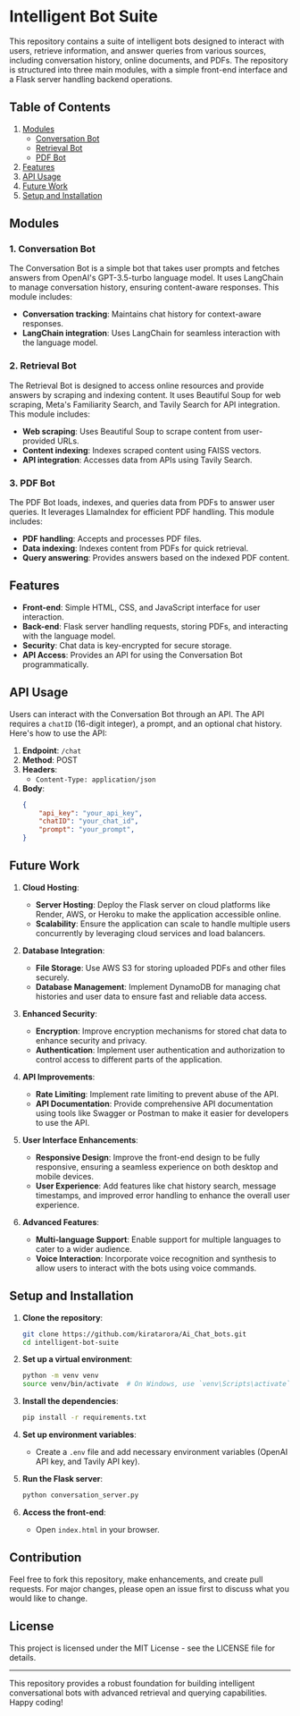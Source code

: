 # Intelligent Bot Suite

This repository contains a suite of intelligent bots designed to interact with users, retrieve information, and answer queries from various sources, including conversation history, online documents, and PDFs. The repository is structured into three main modules, with a simple front-end interface and a Flask server handling backend operations.

## Table of Contents

1. [Modules](#modules)
    - [Conversation Bot](#conversation-bot)
    - [Retrieval Bot](#retrieval-bot)
    - [PDF Bot](#pdf-bot)
2. [Features](#features)
3. [API Usage](#api-usage)
4. [Future Work](#future-work)
5. [Setup and Installation](#setup-and-installation)

## Modules

### 1. Conversation Bot

The Conversation Bot is a simple bot that takes user prompts and fetches answers from OpenAI's GPT-3.5-turbo language model. It uses LangChain to manage conversation history, ensuring content-aware responses. This module includes:

- **Conversation tracking**: Maintains chat history for context-aware responses.
- **LangChain integration**: Uses LangChain for seamless interaction with the language model.

### 2. Retrieval Bot

The Retrieval Bot is designed to access online resources and provide answers by scraping and indexing content. It uses Beautiful Soup for web scraping, Meta's Familiarity Search, and Tavily Search for API integration. This module includes:

- **Web scraping**: Uses Beautiful Soup to scrape content from user-provided URLs.
- **Content indexing**: Indexes scraped content using FAISS vectors.
- **API integration**: Accesses data from APIs using Tavily Search.

### 3. PDF Bot

The PDF Bot loads, indexes, and queries data from PDFs to answer user queries. It leverages LlamaIndex for efficient PDF handling. This module includes:

- **PDF handling**: Accepts and processes PDF files.
- **Data indexing**: Indexes content from PDFs for quick retrieval.
- **Query answering**: Provides answers based on the indexed PDF content.

## Features

- **Front-end**: Simple HTML, CSS, and JavaScript interface for user interaction.
- **Back-end**: Flask server handling requests, storing PDFs, and interacting with the language model.
- **Security**: Chat data is key-encrypted for secure storage.
- **API Access**: Provides an API for using the Conversation Bot programmatically.

## API Usage

Users can interact with the Conversation Bot through an API. The API requires a `chatID` (16-digit integer), a prompt, and an optional chat history. Here's how to use the API:

1. **Endpoint**: `/chat`
2. **Method**: POST
3. **Headers**: 
    - `Content-Type: application/json`
4. **Body**:
    ```json
    {
        "api_key": "your_api_key",
        "chatID": "your_chat_id",
        "prompt": "your_prompt",
    }
    ```
## Future Work

1. **Cloud Hosting**: 
    - **Server Hosting**: Deploy the Flask server on cloud platforms like Render, AWS, or Heroku to make the application accessible online.
    - **Scalability**: Ensure the application can scale to handle multiple users concurrently by leveraging cloud services and load balancers.

2. **Database Integration**: 
    - **File Storage**: Use AWS S3 for storing uploaded PDFs and other files securely.
    - **Database Management**: Implement DynamoDB for managing chat histories and user data to ensure fast and reliable data access.
    
3. **Enhanced Security**: 
    - **Encryption**: Improve encryption mechanisms for stored chat data to enhance security and privacy.
    - **Authentication**: Implement user authentication and authorization to control access to different parts of the application.

4. **API Improvements**: 
    - **Rate Limiting**: Implement rate limiting to prevent abuse of the API.
    - **API Documentation**: Provide comprehensive API documentation using tools like Swagger or Postman to make it easier for developers to use the API.

5. **User Interface Enhancements**: 
    - **Responsive Design**: Improve the front-end design to be fully responsive, ensuring a seamless experience on both desktop and mobile devices.
    - **User Experience**: Add features like chat history search, message timestamps, and improved error handling to enhance the overall user experience.

6. **Advanced Features**: 
    - **Multi-language Support**: Enable support for multiple languages to cater to a wider audience.
    - **Voice Interaction**: Incorporate voice recognition and synthesis to allow users to interact with the bots using voice commands.


## Setup and Installation

1. **Clone the repository**:
    ```sh
    git clone https://github.com/kiratarora/Ai_Chat_bots.git
    cd intelligent-bot-suite
    ```

2. **Set up a virtual environment**:
    ```sh
    python -m venv venv
    source venv/bin/activate  # On Windows, use `venv\Scripts\activate`
    ```

3. **Install the dependencies**:
    ```sh
    pip install -r requirements.txt
    ```

4. **Set up environment variables**:
    - Create a `.env` file and add necessary environment variables (OpenAI API key, and Tavily API key).

5. **Run the Flask server**:
    ```sh
    python conversation_server.py
    ```

6. **Access the front-end**:
    - Open `index.html` in your browser.

## Contribution

Feel free to fork this repository, make enhancements, and create pull requests. For major changes, please open an issue first to discuss what you would like to change.

## License

This project is licensed under the MIT License - see the LICENSE file for details.

---

This repository provides a robust foundation for building intelligent conversational bots with advanced retrieval and querying capabilities. Happy coding!


